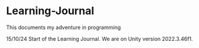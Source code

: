 # Learning-Journal
This documents my adventure in programming

15/10/24
Start of the Learning Journal. 
We are on Unity version 2022.3.46f1.
